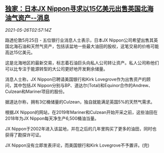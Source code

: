 <!--1621998063000-->
[独家：日本JX Nippon寻求以15亿美元出售英国北海油气资产--消息](https://cn.reuters.com/article/japan-jx-nippon-oil-0526-idCNKCS2D707H)
------

<div><i>2021-05-26T02:57:14Z</i></div><p>路透伦敦5月25日 - 五位银行业消息人士表示，日本JX Nippon公司希望出售其英国北海石油和天然气资产，包括该盆地一些最大油田的股权，这笔交易的价格可能高达15亿美元。</p><p>这是北海地区的最新交易，标志着石油巨头向私人公司转让资产。私人公司称他们可以比专注于能源转型的大公司更好地开发剩余储量。</p><p>消息人士称，JX Nippon已聘请美国银行和Kirk Lovegrove作为出售资产的顾问，其中包括JX Nippon分别与BP、道达尔(Total)和Equinor合作的Andrew、Culzean和Mariner项目的股份。</p><p>据道达尔称，拥有3亿桶储量的Culzean，独自就能满足英国5%的天然气需求。</p><p>根据JX Nippon的网站，在2019年Mariner和Culzean开始开采之前，这些油田在2018年为JX Nippon每天净生产6,500桶油当量。</p><p>JX Nippon于2002年进入该盆地，并在之后的几年里购买了更多的油田，同时也获得了勘探许可证。</p><p>JX Nippon没有立即发表评论，而美国银行和Kirk Lovegrove不予置评。(完)</p>
